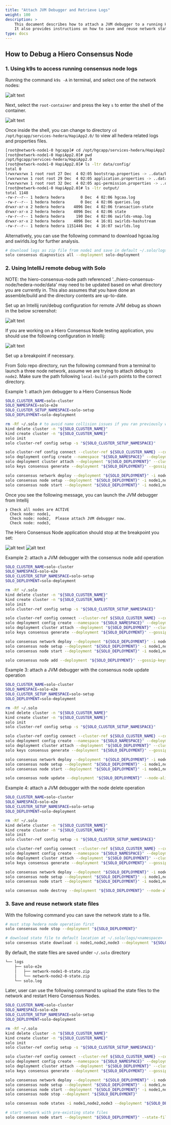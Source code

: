 ```yaml
---
title: "Attach JVM Debugger and Retrieve Logs"
weight: 100
description: >
    This document describes how to attach a JVM debugger to a running Hiero Consensus Node and retrieve logs for debugging purposes.
    It also provides instructions on how to save and reuse network state files.
type: docs
---
```


## How to Debug a Hiero Consensus Node

### 1. Using k9s to access running consensus node logs

Running the command `k9s -A` in terminal, and select one of the network nodes:

![alt text](select_network_node0.png)

Next, select the `root-container` and press the key `s` to enter the shell of the container.

![alt text](select_root_container.png)

Once inside the shell, you can change to directory `cd /opt/hgcapp/services-hedera/HapiApp2.0/`
to view all hedera related logs and properties files.

```bash
[root@network-node1-0 hgcapp]# cd /opt/hgcapp/services-hedera/HapiApp2.0/
[root@network-node1-0 HapiApp2.0]# pwd
/opt/hgcapp/services-hedera/HapiApp2.0
[root@network-node1-0 HapiApp2.0]# ls -ltr data/config/
total 0
lrwxrwxrwx 1 root root 27 Dec  4 02:05 bootstrap.properties -> ..data/bootstrap.properties
lrwxrwxrwx 1 root root 29 Dec  4 02:05 application.properties -> ..data/application.properties
lrwxrwxrwx 1 root root 32 Dec  4 02:05 api-permission.properties -> ..data/api-permission.properties
[root@network-node1-0 HapiApp2.0]# ls -ltr output/
total 1148
-rw-r--r-- 1 hedera hedera       0 Dec  4 02:06 hgcaa.log
-rw-r--r-- 1 hedera hedera       0 Dec  4 02:06 queries.log
drwxr-xr-x 2 hedera hedera    4096 Dec  4 02:06 transaction-state
drwxr-xr-x 2 hedera hedera    4096 Dec  4 02:06 state
-rw-r--r-- 1 hedera hedera     190 Dec  4 02:06 swirlds-vmap.log
drwxr-xr-x 2 hedera hedera    4096 Dec  4 16:01 swirlds-hashstream
-rw-r--r-- 1 hedera hedera 1151446 Dec  4 16:07 swirlds.log
```

Alternatively, you can use the following command to download hgcaa.log and
swirlds.log for further analysis.

```bash
# download logs as zip file from node1 and save in default ~/.solo/logs/<namespace>/<timestamp/
solo consensus diagnostics all --deployment solo-deployment
```

### 2. Using IntelliJ remote debug with Solo

NOTE: the hiero-consensus-node path referenced '../hiero-consensus-node/hedera-node/data' may
need to be updated based on what directory you are currently in.  This also assumes that you have done an assemble/build and the directory contents are up-to-date.

Set up an Intellij run/debug configuration for remote JVM debug as shown in the below screenshot:

![alt text](jvm-hedera-app.png)

If you are working on a Hiero Consensus Node testing application, you should use the following configuration
in Intellij:

![alt text](jvm-platform-app.png)

Set up a breakpoint if necessary.

From Solo repo directory, run the following command from a terminal to launch a three node network, assume we are trying to attach debug to `node2`.
Make sure the path following `local-build-path` points to the correct directory.

Example 1: attach jvm debugger to a Hiero Consensus Node

```bash
SOLO_CLUSTER_NAME=solo-cluster
SOLO_NAMESPACE=solo-e2e
SOLO_CLUSTER_SETUP_NAMESPACE=solo-setup
SOLO_DEPLOYMENT=solo-deployment

rm -Rf ~/.solo # to avoid name collision issues if you ran previously with the same deployment name
kind delete cluster -n "${SOLO_CLUSTER_NAME}" 
kind create cluster -n "${SOLO_CLUSTER_NAME}"
solo init
solo cluster-ref config setup -s "${SOLO_CLUSTER_SETUP_NAMESPACE}"

solo cluster-ref config connect --cluster-ref ${SOLO_CLUSTER_NAME} --context kind-${SOLO_CLUSTER_NAME}
solo deployment config create --namespace "${SOLO_NAMESPACE}" --deployment "${SOLO_DEPLOYMENT}"
solo deployment cluster attach --deployment "${SOLO_DEPLOYMENT}" --cluster-ref ${SOLO_CLUSTER_NAME} --num-consensus-nodes 3
solo keys consensus generate --deployment "${SOLO_DEPLOYMENT}" --gossip-keys --tls-keys -i node1,node2,node3

solo consensus network deploy --deployment "${SOLO_DEPLOYMENT}" -i node1,node2,node3 --debug-node-alias node2
solo consensus node setup --deployment "${SOLO_DEPLOYMENT}" -i node1,node2,node3 --local-build-path ../hiero-consensus-node/hedera-node/data
solo consensus node start --deployment "${SOLO_DEPLOYMENT}" -i node1,node2,node3 --debug-node-alias node2
```

Once you see the following message, you can launch the JVM debugger from Intellij

```
❯ Check all nodes are ACTIVE
  Check node: node1,
  Check node: node2,  Please attach JVM debugger now.
  Check node: node3,
```

The Hiero Consensus Node application should stop at the breakpoint you set:

![alt text](hedera-breakpoint.png)
![alt text](platform-breakpoint.png)

Example 2: attach a JVM debugger with the consensus node add operation

```bash
SOLO_CLUSTER_NAME=solo-cluster
SOLO_NAMESPACE=solo-e2e
SOLO_CLUSTER_SETUP_NAMESPACE=solo-setup
SOLO_DEPLOYMENT=solo-deployment

rm -Rf ~/.solo
kind delete cluster -n "${SOLO_CLUSTER_NAME}" 
kind create cluster -n "${SOLO_CLUSTER_NAME}"
solo init
solo cluster-ref config setup -s "${SOLO_CLUSTER_SETUP_NAMESPACE}"

solo cluster-ref config connect --cluster-ref ${SOLO_CLUSTER_NAME} --context kind-${SOLO_CLUSTER_NAME}
solo deployment config create --namespace "${SOLO_NAMESPACE}" --deployment "${SOLO_DEPLOYMENT}"
solo deployment cluster attach --deployment "${SOLO_DEPLOYMENT}" --cluster-ref ${SOLO_CLUSTER_NAME} --num-consensus-nodes 3
solo keys consensus generate --deployment "${SOLO_DEPLOYMENT}" --gossip-keys --tls-keys -i node1,node2,node3

solo consensus network deploy --deployment "${SOLO_DEPLOYMENT}" -i node1,node2,node3 --pvcs true
solo consensus node setup --deployment "${SOLO_DEPLOYMENT}" -i node1,node2,node3 --local-build-path ../hiero-consensus-node/hedera-node/data
solo consensus node start --deployment "${SOLO_DEPLOYMENT}" -i node1,node2,node3

solo consensus node add --deployment "${SOLO_DEPLOYMENT}" --gossip-keys --tls-keys --debug-node-alias node4 --local-build-path ../hiero-consensus-node/hedera-node/data --pvcs true
```

Example 3: attach a JVM debugger with the consensus node update operation

```bash
SOLO_CLUSTER_NAME=solo-cluster
SOLO_NAMESPACE=solo-e2e
SOLO_CLUSTER_SETUP_NAMESPACE=solo-setup
SOLO_DEPLOYMENT=solo-deployment

rm -Rf ~/.solo
kind delete cluster -n "${SOLO_CLUSTER_NAME}" 
kind create cluster -n "${SOLO_CLUSTER_NAME}"
solo init
solo cluster-ref config setup -s "${SOLO_CLUSTER_SETUP_NAMESPACE}"

solo cluster-ref config connect --cluster-ref ${SOLO_CLUSTER_NAME} --context kind-${SOLO_CLUSTER_NAME}
solo deployment config create --namespace "${SOLO_NAMESPACE}" --deployment "${SOLO_DEPLOYMENT}"
solo deployment cluster attach --deployment "${SOLO_DEPLOYMENT}" --cluster-ref ${SOLO_CLUSTER_NAME} --num-consensus-nodes 3
solo keys consensus generate --deployment "${SOLO_DEPLOYMENT}" --gossip-keys --tls-keys -i node1,node2,node3

solo consensus network deploy --deployment "${SOLO_DEPLOYMENT}" -i node1,node2,node3
solo consensus node setup --deployment "${SOLO_DEPLOYMENT}" -i node1,node2,node3 --local-build-path ../hiero-consensus-node/hedera-node/data
solo consensus node start --deployment "${SOLO_DEPLOYMENT}" -i node1,node2,node3

solo consensus node update --deployment "${SOLO_DEPLOYMENT}" --node-alias node2  --debug-node-alias node2 --local-build-path ../hiero-consensus-node/hedera-node/data --new-account-number 0.0.7 --gossip-public-key ./s-public-node2.pem --gossip-private-key ./s-private-node2.pem --release-tag v0.59.5
```

Example 4: attach a JVM debugger with the node delete operation

```bash
SOLO_CLUSTER_NAME=solo-cluster
SOLO_NAMESPACE=solo-e2e
SOLO_CLUSTER_SETUP_NAMESPACE=solo-setup
SOLO_DEPLOYMENT=solo-deployment

rm -Rf ~/.solo
kind delete cluster -n "${SOLO_CLUSTER_NAME}" 
kind create cluster -n "${SOLO_CLUSTER_NAME}"
solo init
solo cluster-ref config setup -s "${SOLO_CLUSTER_SETUP_NAMESPACE}"

solo cluster-ref config connect --cluster-ref ${SOLO_CLUSTER_NAME} --context kind-${SOLO_CLUSTER_NAME}
solo deployment config create --namespace "${SOLO_NAMESPACE}" --deployment "${SOLO_DEPLOYMENT}"
solo deployment cluster attach --deployment "${SOLO_DEPLOYMENT}" --cluster-ref ${SOLO_CLUSTER_NAME} --num-consensus-nodes 3
solo keys consensus generate --deployment "${SOLO_DEPLOYMENT}" --gossip-keys --tls-keys -i node1,node2,node3

solo consensus network deploy --deployment "${SOLO_DEPLOYMENT}" -i node1,node2,node3
solo consensus node setup --deployment "${SOLO_DEPLOYMENT}" -i node1,node2,node3 --local-build-path ../hiero-consensus-node/hedera-node/data
solo consensus node start --deployment "${SOLO_DEPLOYMENT}" -i node1,node2,node3

solo consensus node destroy --deployment "${SOLO_DEPLOYMENT}" --node-alias node2  --debug-node-alias node3 --local-build-path ../hiero-consensus-node/hedera-node/data
```

### 3. Save and reuse network state files

With the following command you can save the network state to a file.

```bash
# must stop hedera node operation first
solo consensus node stop --deployment "${SOLO_DEPLOYMENT}"

# download state file to default location at ~/.solo/logs/<namespace>
solo consensus state download -i node1,node2,node3 --deployment "${SOLO_DEPLOYMENT}"
```

By default, the state files are saved under `~/.solo` directory

```bash
└── logs
    ├── solo-e2e
    │   ├── network-node1-0-state.zip
    │   └── network-node2-0-state.zip
    └── solo.log
```

Later, user can use the following command to upload the state files to the network and restart Hiero Consensus Nodes.

```bash
SOLO_CLUSTER_NAME=solo-cluster
SOLO_NAMESPACE=solo-e2e
SOLO_CLUSTER_SETUP_NAMESPACE=solo-setup
SOLO_DEPLOYMENT=solo-deployment

rm -Rf ~/.solo
kind delete cluster -n "${SOLO_CLUSTER_NAME}" 
kind create cluster -n "${SOLO_CLUSTER_NAME}"
solo init
solo cluster-ref config setup -s "${SOLO_CLUSTER_SETUP_NAMESPACE}"

solo cluster-ref config connect --cluster-ref ${SOLO_CLUSTER_NAME} --context kind-${SOLO_CLUSTER_NAME}
solo deployment config create --namespace "${SOLO_NAMESPACE}" --deployment "${SOLO_DEPLOYMENT}"
solo deployment cluster attach --deployment "${SOLO_DEPLOYMENT}" --cluster-ref ${SOLO_CLUSTER_NAME} --num-consensus-nodes 3
solo keys consensus generate --deployment "${SOLO_DEPLOYMENT}" --gossip-keys --tls-keys -i node1,node2,node3

solo consensus network deploy --deployment "${SOLO_DEPLOYMENT}" -i node1,node2,node3
solo consensus node setup --deployment "${SOLO_DEPLOYMENT}" -i node1,node2,node3 --local-build-path ../hiero-consensus-node/hedera-node/data
solo consensus node start --deployment "${SOLO_DEPLOYMENT}" -i node1,node2,node3
solo consensus node stop --deployment "${SOLO_DEPLOYMENT}"

solo consensus node states -i node1,node2,node3 --deployment "${SOLO_DEPLOYMENT}"

# start network with pre-existing state files
solo consensus node start --deployment "${SOLO_DEPLOYMENT}" --state-file network-node1-0-state.zip
```
